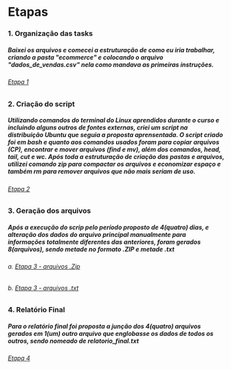 # Etapas

### 1. Organização das tasks
 ##### Baixei os arquivos e comecei a estruturação de como eu iria trabalhar, criando a pasta "ecommerce" e colocando o arquivo "dados_de_vendas.csv" nela como mandava as primeiras instruções.
  ###### [Etapa 1](/Sprint_01/Desafio/ecommerce)
### 2. Criação do script
 ##### Utilizando comandos do terminal do Linux aprendidos durante o curso e incluindo alguns outros de fontes externas, criei um script na distribuição Ubuntu que seguia a proposta aprensentada. O script criado foi em bash e quanto aos comandos usados foram para copiar arquivos (CP), encontrar e mover arquivos (find e mv), além dos comandos, head, tail, cut e wc. Após toda a estruturação de criação das pastas e arquivos, utilizei comando zip para compactar os arquivos e economizar espaço e também rm para remover arquivos que não mais seriam de uso.
  ###### [Etapa 2](/Sprint_01/Desafio/ecommerce/processamento_de_vendas.sh)
### 3. Geração dos arquivos
##### Após a execução do scrip pelo período proposto de 4(quatro) dias, e alteração dos dados do arquivo principal manualmente para informações totalmente diferentes das anteriores, foram gerados 8(arquivos), sendo metade no formato .ZIP e metade .txt
  ###### a. [Etapa 3 - arquivos .Zip](/Sprint_01/Desafio/ecommerce/vendas/backup)
  ###### b. [Etapa 3 - arquivos .txt](/Sprint_01/Desafio/ecommerce/relatorios)
### 4. Relatório Final
 ##### Para o relatório final foi proposta a junção dos 4(quatro) arquivos gerados em 1(um) outro arquivo que englobasse os dados de todos os outros, sendo nomeado de relatorio_final.txt
  ###### [Etapa 4](/Sprint_01/Desafio/ecommerce/relatorios/relatorio_final.txt)
  

